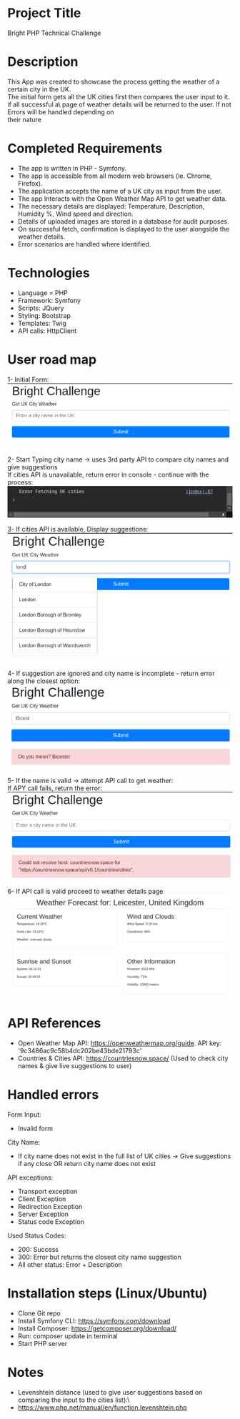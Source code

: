 
# Project Title
Bright PHP Technical Challenge

# Description
This App was created to showcase the process getting the weather of a certain city in the UK.\
The initial form gets all the UK cities first then compares the user input to it. if all successful a\ 
page of weather details will be returned to the user. If not Errors will be handled depending on \
their nature

# Completed Requirements
* The app is written in PHP - Symfony.
* The app is accessible from all modern web browsers (ie. Chrome, Firefox).
* The application accepts the name of a UK city as input from the user.
* The app Interacts with the Open Weather Map API to get weather data.
* The necessary details are displayed: Temperature, Description, Humidity %, Wind speed and direction.
* Details of uploaded images are stored in a database for audit purposes.
* On successful fetch, confirmation is displayed to the user alongside the weather
details.
* Error scenarios are handled where identified.

# Technologies
- Language = PHP
- Framework: Symfony
- Scripts: JQuery
- Styling: Bootstrap
- Templates: Twig
- API calls: HttpClient

# User road map
1- Initial Form:\
![img.png](img.png)

2- Start Typing city name -> uses 3rd party API to compare city names and give suggestions \
If cities API is unavailable, return error in console - continue with the process: 
![img_1.png](img_1.png)

3- If cities API is available, Display suggestions:
![img_2.png](img_2.png)

4- If suggestion are ignored and city name is incomplete - return error along the closest option:
![img_3.png](img_3.png)

5- If the name is valid -> attempt API call to get weather:\
If APY call fails, return the error:
![img_4.png](img_4.png)

6- If API call is valid proceed to weather details page
![img_5.png](img_5.png)


# API References
- Open Weather Map API: https://openweathermap.org/guide. API key: '9c3486ac9c58b4dc202be43bde21793c'
- Countries & Cities API: https://countriesnow.space/ (Used to check city names & give live suggestions to user)

# Handled errors
Form Input:
- Invalid form

City Name:
- If city name does not exist in the full list of UK cities 
-> Give suggestions if any close OR return city name does not exist

API exceptions:
- Transport exception
- Client Exception
- Redirection Exception
- Server Exception
- Status code Exception

Used Status Codes:
- 200: Success
- 300: Error but returns the closest city name suggestion
- All other status: Error + Description

# Installation steps (Linux/Ubuntu)
- Clone Git repo
- Install Symfony CLI: https://symfony.com/download
- Install Composer: https://getcomposer.org/download/
- Run: composer update in terminal
- Start PHP server

# Notes
- Levenshtein distance (used to give user suggestions based on comparing the input to the cities list):\
- https://www.php.net/manual/en/function.levenshtein.php